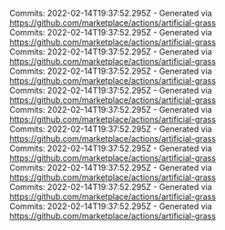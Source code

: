 Commits: 2022-02-14T19:37:52.295Z - Generated via https://github.com/marketplace/actions/artificial-grass
<br>
Commits: 2022-02-14T19:37:52.295Z - Generated via https://github.com/marketplace/actions/artificial-grass
<br>
Commits: 2022-02-14T19:37:52.295Z - Generated via https://github.com/marketplace/actions/artificial-grass
<br>
Commits: 2022-02-14T19:37:52.295Z - Generated via https://github.com/marketplace/actions/artificial-grass
<br>
Commits: 2022-02-14T19:37:52.295Z - Generated via https://github.com/marketplace/actions/artificial-grass
<br>
Commits: 2022-02-14T19:37:52.295Z - Generated via https://github.com/marketplace/actions/artificial-grass
<br>
Commits: 2022-02-14T19:37:52.295Z - Generated via https://github.com/marketplace/actions/artificial-grass
<br>
Commits: 2022-02-14T19:37:52.295Z - Generated via https://github.com/marketplace/actions/artificial-grass
<br>
Commits: 2022-02-14T19:37:52.295Z - Generated via https://github.com/marketplace/actions/artificial-grass
<br>
Commits: 2022-02-14T19:37:52.295Z - Generated via https://github.com/marketplace/actions/artificial-grass
<br>
Commits: 2022-02-14T19:37:52.295Z - Generated via https://github.com/marketplace/actions/artificial-grass
<br>
